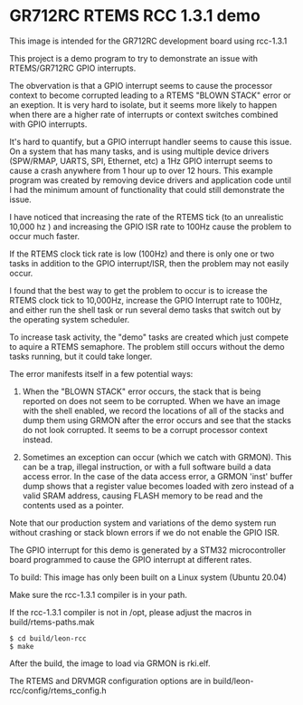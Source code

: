 # GR712RC RTEMS RCC 1.3.1 demo 

This image is intended for the GR712RC development board using rcc-1.3.1

This project is a demo program to try to demonstrate an issue with RTEMS/GR712RC GPIO interrupts.

The obvervation is that a GPIO interrupt seems to cause the processor context to become corrupted leading to a RTEMS "BLOWN STACK" error or an exeption. It is very hard to isolate, but it seems more likely to happen when there are a higher rate of interrupts or context switches combined with GPIO interrupts.

It's hard to quantify, but a GPIO interrupt handler seems to cause this issue. On a system that has many tasks, and is using multiple device drivers (SPW/RMAP, UARTS, SPI, Ethernet, etc) a 1Hz GPIO interrupt seems to cause a crash anywhere from 1 hour up to over 12 hours.
This example program was created by removing device drivers and application code until I had the minimum amount of functionality that could still demonstrate the issue.
 
I have noticed that increasing the rate of the RTEMS tick (to an unrealistic 10,000 hz ) and increasing the GPIO ISR rate to 100Hz cause the problem to occur much faster.

If the RTEMS clock tick rate is low (100Hz) and there is only one or two tasks in addition to the GPIO interrupt/ISR, then the problem may not easily occur.

I found that the best way to get the problem to occur is to icrease the RTEMS clock tick to 10,000Hz, increase the GPIO Interrupt rate to 100Hz, and either run the shell task or run several demo tasks that switch out by the operating system scheduler.
 
To increase task activity, the "demo" tasks are created which just compete to aquire a RTEMS semaphore.
The problem still occurs without the demo tasks running, but it could take longer.

The error manifests itself in a few potential ways:

1. When the "BLOWN STACK" error occurs, the stack that is being reported on does not seem to be corrupted. When we have an image with the shell enabled, we record the locations of all of the stacks and dump them using GRMON after the error occurs and see that the stacks do not look corrupted. It seems to be a corrupt processor context instead.

2. Sometimes an exception can occur (which we catch with GRMON). This can be a trap, illegal instruction, or with a full software build a data access error. In the case of the data access error, a GRMON 'inst' buffer dump shows that a register value becomes loaded with zero instead of a valid SRAM address, causing FLASH memory to be read and the contents used as a pointer.

Note that our production system and variations of the demo system run without crashing or stack blown errors if we do not enable the GPIO ISR.

The GPIO interrupt for this demo is generated by a STM32 microcontroller board programmed to cause the GPIO interrupt at different rates.

To build:
This image has only been built on a Linux system (Ubuntu 20.04)

Make sure the rcc-1.3.1 compiler is in your path.

If the rcc-1.3.1 compiler is not in /opt, please adjust the macros in build/rtems-paths.mak

```
$ cd build/leon-rcc
$ make
```

After the build, the image to load via GRMON is rki.elf.

The RTEMS and DRVMGR configuration options are in build/leon-rcc/config/rtems_config.h

